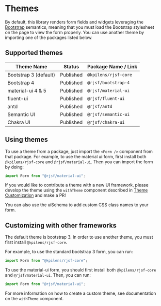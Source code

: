 # Themes

By default, this library renders form fields and widgets leveraging the [Bootstrap](http://getbootstrap.com/) semantics,
meaning that you must load the Bootstrap stylesheet on the page to view the form properly. You can use another theme by importing one of the packages listed below.

## Supported themes

| Theme Name            | Status    | Package Name / Link |
| --------------------- | --------- | ------------------- |
| Bootstrap 3 (default) | Published | `@kpilens/rjsf-core`        |
| Bootstrap 4           | Published | `@rjsf/bootstrap-4` |
| material-ui 4 & 5     | Published | `@rjsf/material-ui` |
| fluent-ui             | Published | `@rjsf/fluent-ui`   |
| antd                  | Published | `@rjsf/antd`        |
| Semantic UI           | Published | `@rjsf/semantic-ui` |
| Chakra UI             | Published | `@rjsf/chakra-ui`   |

## Using themes

To use a theme from a package, just import the `<Form />` component from that package. For example, to use the material ui form,
first install both `@kpilens/rjsf-core` and `@rjsf/material-ui`. Then you can import the form by doing:

```js
import Form from "@rjsf/material-ui";
```

If you would like to contribute a theme with a new UI framework, please develop the theme using the `withTheme` component described in [Theme Customization](../advanced-customization/custom-themes.md) and make a PR!

You can also use the uiSchema to add custom CSS class names to your form.

## Customizing with other frameworks

The default theme is bootstrap 3. In order to use another theme, you must first install `@kpilens/rjsf-core`.

For example, to use the standard bootstrap 3 form, you can run:

```js
import Form from "@kpilens/rjsf-core";
```

To use the material-ui form, you should first install both `@kpilens/rjsf-core` and `@rjsf/material-ui`. Then, you can run:

```js
import Form from "@rjsf/material-ui";
```

For more information on how to create a custom theme, see documentation on the `withTheme` component.
